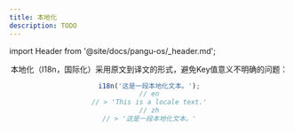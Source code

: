```yaml
---
title: 本地化
description: TODO
---
```


import Header from '@site/docs/pangu-os/_header.md';

<Header />

本地化（I18n，国际化）采用原文到译文的形式，避免Key值意义不明确的问题：

```js
i18n('这是一段本地化文本。');
// en
// > 'This is a locale text.'
// zh
// > '这是一段本地化文本。'
```
